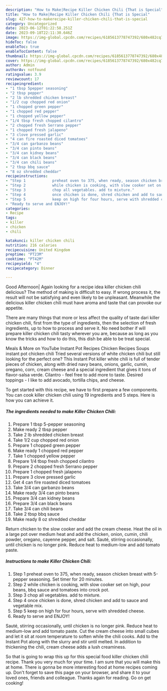 ```yaml
---
description: "How to Make|Recipe Killer Chicken Chili {That is Special"
title: "How to Make|Recipe Killer Chicken Chili {That is Special"
slug: 427-how-to-makerecipe-killer-chicken-chili-that-is-special
category: Uncategorized
date: 2023-06-12T01:22:58.251Z
date: 2023-09-18T22:11:30.646Z
image: https://img-global.cpcdn.com/recipes/6185613778747392/680x482cq70/killer-chicken-chili-recipe-main-photo.jpg
hideToc: false
enableToc: true
enableTocContent: false
thumbnail: https://img-global.cpcdn.com/recipes/6185613778747392/680x482cq70/killer-chicken-chili-recipe-main-photo.jpg
cover: https://img-global.cpcdn.com/recipes/6185613778747392/680x482cq70/killer-chicken-chili-recipe-main-photo.jpg
author: Admin
authorAv: notfound
ratingvalue: 3.9
reviewcount: 17
recipeingredient:
- "1 tbsp 5pepper seasoning"
- "2 tbsp pepper"
- "2 lb shredded chicken breast"
- "1/2 cup chopped red onion"
- "1 chopped green pepper"
- "1 chopped red pepper"
- "1 chopped yellow pepper"
- "1/4 tbsp fresh chopped cilantro"
- "2 chopped fresh Serrano pepper"
- "1 chopped fresh jalapeno"
- "3 clove pressed garlic"
- "4 can fire roasted diced tomatoes"
- "3/4 can garbanzo beans"
- "3/4 can pinto beans"
- "3/4 can kidney beans"
- "3/4 can black beans"
- "3/4 can chili beans"
- "2 tbsp bbq sauce"
- "8 oz shredded cheddar"
recipeinstructions:
- "Step 1            preheat oven to 375, when ready, season chicken breast with 5-pepper seasoning.  Set timer for 20 minutes."
- "Step 2            while chicken is cooking, with slow cooker set on high, pour beans, bbq sauce and tomatoes into crock pot."
- "Step 3            chop all vegetables. add to mixture."
- "Step 4            once chicken is done, shred chicken and add to sauce and vegetable mix."
- "Step 5            keep on high for four hours, serve with shredded cheese."
- "Ready to serve and ENJOY!"
categories:
- Recipe
tags:
- killer
- chicken
- chili

katakunci: killer chicken chili 
nutrition: 216 calories
recipecuisine: United Kingdom
preptime: "PT23M"
cooktime: "PT42M"
recipeyield: "4"
recipecategory: Dinner

---
```



Good Afternoon| Again looking for a recipe idea killer chicken chili delicious? The method of making is difficult to easy. If wrong process it, the result will not be satisfying and even likely to be unpleasant. Meanwhile the delicious killer chicken chili must have aroma and taste that can provoke our appetite.






There are many things that more or less affect the quality of taste dari killer chicken chili, first from the type of ingredients, then the selection of fresh ingredients, up to how to process and serve it. No need bother if will prepare killer chicken chili tasty wherever you are, because as long as you know the tricks and how to do this, this dish be able to be treat  special.


Meals &amp; More on YouTube Instant Pot Recipes Chicken Recipes Soups instant pot chicken chili Tried several versions of white chicken chili but still looking for the perfect one? This Instant Pot killer white chili is full of tender pieces of chicken, along with dried navy beans, onions, garlic, cumin, oregano, corn, cream cheese and a special ingredient that gives it tons of flavor-salsa verde. Cilantro - feel free to add more to taste. Desired toppings - I like to add avocado, tortilla chips, and cheese.


To get started with this recipe, we have to first prepare a few components. You can cook killer chicken chili using 19 ingredients and 5 steps. Here is how you can achieve it.

<!--inarticleads1-->

##### The ingredients needed to make Killer Chicken Chili:

1. Prepare 1 tbsp 5-pepper seasoning
1. Make ready 2 tbsp pepper
1. Take 2 lb shredded chicken breast
1. Take 1/2 cup chopped red onion
1. Prepare 1 chopped green pepper
1. Make ready 1 chopped red pepper
1. Take 1 chopped yellow pepper
1. Prepare 1/4 tbsp fresh chopped cilantro
1. Prepare 2 chopped fresh Serrano pepper
1. Prepare 1 chopped fresh jalapeno
1. Prepare 3 clove pressed garlic
1. Get 4 can fire roasted diced tomatoes
1. Take 3/4 can garbanzo beans
1. Make ready 3/4 can pinto beans
1. Prepare 3/4 can kidney beans
1. Prepare 3/4 can black beans
1. Take 3/4 can chili beans
1. Take 2 tbsp bbq sauce
1. Make ready 8 oz shredded cheddar


Return chicken to the slow cooker and add the cream cheese. Heat the oil in a large pot over medium heat and add the chicken, onion, cumin, chili powder, oregano, cayenne pepper, and salt. Sauté, stirring occasionally, until chicken is no longer pink. Reduce heat to medium-low and add tomato paste. 

<!--inarticleads2-->

##### Instructions to make Killer Chicken Chili:

1. Step 1            preheat oven to 375, when ready, season chicken breast with 5-pepper seasoning.  Set timer for 20 minutes.
1. Step 2            while chicken is cooking, with slow cooker set on high, pour beans, bbq sauce and tomatoes into crock pot.
1. Step 3            chop all vegetables. add to mixture.
1. Step 4            once chicken is done, shred chicken and add to sauce and vegetable mix.
1. Step 5            keep on high for four hours, serve with shredded cheese.
1. Ready to serve and ENJOY!

Sauté, stirring occasionally, until chicken is no longer pink. Reduce heat to medium-low and add tomato paste. Cut the cream cheese into small cubes and let it sit at room temperature to soften while the chili cooks. Add to the Instant Pot along with the slurry and stir until melted. In addition to thickening the chili, cream cheese adds a lush creaminess. 

So that is going to wrap this up for this special food killer chicken chili recipe. Thank you very much for your time. I am sure that you will make this at home. There is gonna be more interesting food at home recipes coming up. Don't forget to save this page on your browser, and share it to your loved ones, friends and colleague. Thanks again for reading. Go on get cooking!
